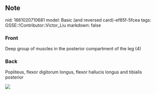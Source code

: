 ## Note
nid: 1661020710681
model: Basic (and reversed card)-ef85f-5fcea
tags: GSSE::!Contributor::Victor_Liu
markdown: false

### Front
Deep group of muscles in the posterior compartment of the leg (4)

### Back
Popliteus, flexor digitorum longus, flexor hallucis longus and
tibialis posterior
<div><img src=
"paste-c1f2f97744cc981fd232a83a32b0fd7cd5c9dc2c.jpg"></div>
